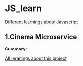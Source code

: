 # JS_learn
Different learnings about Javascript

## 1.Cinema Microservice
__Summary__:
  
[All leranings about this project](/cinemaMicroservice/README.md)
